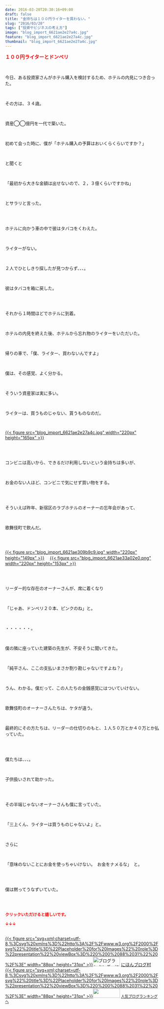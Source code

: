 ```yaml
---
date: 2016-03-20T20:30:16+09:00
draft: false
title: "金持ちは１００円ライターを買わない。"
slug: "2016/03/20"
tags: ["投資やビジネスの考え方"]
image: "blog_import_6621ae2e27a4c.jpg"
feature: "blog_import_6621ae2e27a4c.jpg"
thumbnail: "blog_import_6621ae2e27a4c.jpg"
---
```

<p><font color="#ff0000" size="3"><strong>１００円ライターとドンペリ</strong></font></p><br/><p>今日、ある投資家さんがホテル購入を検討するため、ホテルの内見につき合った。</p><br/><p>その方は、３４歳。</p><br/><p>資産◯◯億円を一代で築いた。</p><br/><p>初めて会った時に、僕が「ホテル購入の予算はおいくらくらいですか？」</p><br/><p>と聞くと</p><br/><p>「最初から大きな金額は出せないので、２，３億くらいですかね」</p><br/><p>とサラリと言った。</p><br/><br/><p>ホテルに向かう車の中で彼はタバコをくわえた。</p><br/><p>ライターがない。</p><br/><p>２人でひとしきり探したが見つからず、、、。</p><br/><p>彼はタバコを箱に戻した。</p><br/><br/><p>それから１時間ほどでホテルに到着。</p><br/><p>ホテルの内見を終えた後、ホテルから忘れ物のライターをいただいた。</p><br/><p>帰りの車で、「僕、ライター、買わないんですよ」</p><br/><p>僕は、その感覚、よく分かる。</p><br/><p>そういう資産家は実に多い。</p><br/><p>ライターは、買うものじゃない、貰うものなのだ。</p><br/><p><a href="blog_import_6621ae2f57d60.jpg">{{< figure src="blog_import_6621ae2e27a4c.jpg" width="220px" height="165px" >}}</a> </p><br/><br/><p>コンビニは高いから、できるだけ利用しないという金持ちは多いが、</p><br/><p>お金のない人ほど、コンビニで気にせず買い物をする。</p><br/><br/><p>そういえば昨年、新宿区のラブホテルのオーナーの忘年会があって、</p><br/><p>歌舞伎町で飲んだ。</p><br/><p><br/><a href="blog_import_6621ae31d5b98.jpg">{{< figure src="blog_import_6621ae309b9c9.jpg" width="220px" height="149px" >}}</a> 　<a href="blog_import_6621ae355ca29.png">{{< figure src="blog_import_6621ae33a02e0.png" width="220px" height="153px" >}}</a> <a href="o0420029313595851931.png"></a><br/><br/></p><br/><p>リーダー的な存在のオーナーさんが、席に着くなり</p><br/><p>「じゃあ、ドンペリ２０本、ピンクのね」と。</p><br/><p>・・・・・・。</p><br/><p>僕の隣に座っていた建築の先生が、不安そうに聞いてきた。</p><br/><p>「純平さん、ここの支払いまさか割り勘じゃないですよね？」</p><br/><p>うん、わかる。僕だって、この人たちの金銭感覚にはついていけない。</p><br/><p>歌舞伎町のオーナーさんたちは、ケタが違う。</p><br/><p>最終的にその方たちは、リーダーの仕切りのもと、１人５０万とか４０万とか払っていた。</p><br/><br/><p>僕たちは、、、。</p><br/><p>子供扱いされて助かった。</p><br/><br/><p>その半端じゃないオーナーさんも僕に言っていた。</p><br/><p>「三上くん、ライターは買うものじゃないよ」と。</p><br/><p>さらに</p><br/><p>「意味のないことにお金を使っちゃいけない。　お金をナメるな」　と。</p><br/><br/><p>僕は黙ってうなずいていた。</p><p><br/><br/></p><p><font color="#ff0000" size="2"><strong>クリックいただけると嬉しいです。<br/></strong></font></p><p><font color="#ff0000" size="2"><strong>↓↓↓</strong></font></p><p><br/><a href="http://www.blogmura.com/ranking.html" target="_blank">{{< figure src="svg+xml;charset=utf-8,%3Csvg%20xmlns%3D%22http%3A%2F%2Fwww.w3.org%2F2000%2Fsvg%22%20title%3D%22Placeholder%20for%20Images%22%20role%3D%22presentation%22%20viewBox%3D%220%200%2088%2031%22%20%2F%3E" width="88px" height="31px" >}}<noscript><img border="0" alt="ブログランキング・にほんブログ村へ" src="https://img-proxy.blog-video.jp/images?url=http%3A%2F%2Fwww.blogmura.com%2Fimg%2Fwww88_31.gif" width="88" height="31"></noscript></a> <a href="http://www.blogmura.com/ranking.html" target="_blank">にほんブログ村</a> <br/><a title="人気ブログランキングへ" href="link.php?1804582">{{< figure src="svg+xml;charset=utf-8,%3Csvg%20xmlns%3D%22http%3A%2F%2Fwww.w3.org%2F2000%2Fsvg%22%20title%3D%22Placeholder%20for%20Images%22%20role%3D%22presentation%22%20viewBox%3D%220%200%2088%2031%22%20%2F%3E" width="88px" height="31px" >}}<noscript><img border="0" src="https://blog.with2.net/img/banner/banner_22.gif" width="88" height="31"></noscript></a> <a style="FONT-SIZE: 12px" href="link.php?1804582">人気ブログランキングへ</a> </p>

